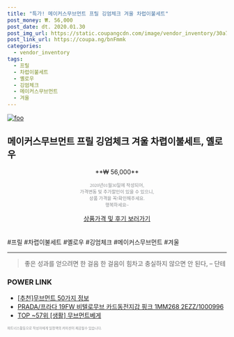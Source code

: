 ```yaml
--- 
title: "특가! 메이커스무브먼트 프릴 깅엄체크 겨울 차렵이불세트" 
post_money: ₩. 56,000 
post_date: dt. 2020.01.30 
post_img_url: https://static.coupangcdn.com/image/vendor_inventory/30a7/45426288e850ce5bd21f9dee37e25072087d8c41a45dc212e3d5b3facd26.jpg 
post_link_url: https://coupa.ng/bnFmmk 
categories: 
  - vendor_inventory 
tags: 
  - 프릴 
  - 차렵이불세트 
  - 옐로우 
  - 깅엄체크 
  - 메이커스무브먼트 
  - 겨울 
--- 
```

[![foo](https://static.coupangcdn.com/image/vendor_inventory/30a7/45426288e850ce5bd21f9dee37e25072087d8c41a45dc212e3d5b3facd26.jpg)](https://coupa.ng/bnFmmk) 

## 메이커스무브먼트 프릴 깅엄체크 겨울 차렵이불세트, 옐로우 
<p style="text-align: center;">**₩ 56,000**</p> 
<p style="text-align: center;"><span style="color: #898c8f; font-family: Georgia,Times,serif; font-size: 0.75em;">2020년01월30일에 작성되어, <br>가격변동 및 추가할인이 있을 수 있으니,<br> 상품 가격을 꼭!확인해주세요.<br>행복하세요~</span> 
</p>	 
<div markdown="0" style="text-align: center;"><a href="https://coupa.ng/bnFmmk" class="btn btn--success">상품가격 및 후기 보러가기</a></div> 
<br><br> 
  #프릴 #차렵이불세트 #옐로우 #깅엄체크 #메이커스무브먼트 #겨울 
<hr> 

> 좋은 성과를 얻으려면 한 걸음 한 걸음이 힘차고 충실하지 않으면 안 된다, – 단테 


### POWER LINK

* <a href="https://blog.naver.com/fasyy4321/221789831990" target="_blank">[추천]무브먼트 50가지 정보</a>
* <a href="https://blog.naver.com/fasyy4321/221785734587" target="_blank">PRADA/프라다 19FW 비텔로무브 카드동전지갑 핑크 1MM268 2EZZ/1000996</a>
* <a href="https://blog.naver.com/an0733/221789873566" target="_blank"> TOP ~57위 [생활] 무브먼트베게</a>

<span style="color: #898c8f; font-family: Georgia,Times,serif; font-size: 0.55em;">파트너스활동으로 작성자에게 일정액의 커미션이 제공될수 있습니다.</span> 
